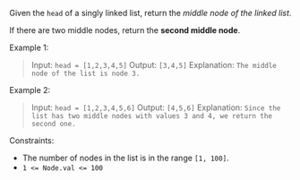 Given the `head` of a singly linked list, return the *middle node of the linked list*.

If there are two middle nodes, return the **second middle node**.


Example 1:

> Input: `head = [1,2,3,4,5]`
> Output: `[3,4,5]`
> Explanation: `The middle node of the list is node 3.`

Example 2:

> Input: `head = [1,2,3,4,5,6]`
> Output: `[4,5,6]`
> Explanation: `Since the list has two middle nodes with values 3 and 4, we return the second one.`
 

Constraints:

- The number of nodes in the list is in the range `[1, 100]`.
- `1 <= Node.val <= 100`